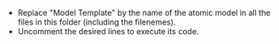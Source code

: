 * Replace "Model Template" by the name of the atomic model in all the files in this folder (including the filenemes).
* Uncomment the desired lines to execute its code.
